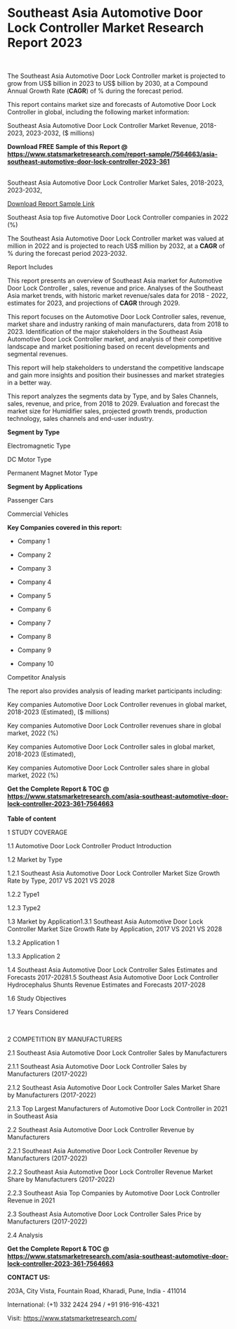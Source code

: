 <h1>Southeast Asia Automotive Door Lock Controller Market Research Report 2023</h1><br/><p>The Southeast Asia Automotive Door Lock Controller market is projected to grow from US$ billion in 2023 to US$ billion by 2030, at a Compound Annual Growth Rate (<strong>CAGR</strong>) of % during the forecast period.</p><p>
 
 This report contains market size and forecasts of Automotive Door Lock Controller in global, including the following market information:</p><p>
 
 Southeast Asia Automotive Door Lock Controller Market Revenue, 2018-2023, 2023-2032, ($ millions)</p><div><b>Download FREE Sample of this Report @ <a href="https://www.statsmarketresearch.com/download-free-sample/7564663/asia-southeast-automotive-door-lock-controller-2023-361">https://www.statsmarketresearch.com/report-sample/7564663/asia-southeast-automotive-door-lock-controller-2023-361</a></b></div><br><p>
 
 Southeast Asia Automotive Door Lock Controller Market Sales, 2018-2023, 2023-2032,</p><p><a href="https://www.statsmarketresearch.com/download-free-sample/7564663/asia-southeast-automotive-door-lock-controller-2023-361">Download Report Sample Link</a></p><p>
 
 Southeast Asia top five Automotive Door Lock Controller companies in 2022 (%)</p><p>
 
 The Southeast Asia Automotive Door Lock Controller market was valued at million in 2022 and is projected to reach US$ million by 2032, at a <strong>CAGR</strong> of % during the forecast period 2023-2032.</p><p>
 
 Report Includes</p><p>
 
 This report presents an overview of Southeast Asia market for Automotive Door Lock Controller , sales, revenue and price. Analyses of the Southeast Asia market trends, with historic market revenue/sales data for 2018 - 2022, estimates for 2023, and projections of <strong>CAGR</strong> through 2029.</p><p>
 
 This report focuses on the Automotive Door Lock Controller sales, revenue, market share and industry ranking of main manufacturers, data from 2018 to 2023. Identification of the major stakeholders in the Southeast Asia Automotive Door Lock Controller market, and analysis of their competitive landscape and market positioning based on recent developments and segmental revenues.</p><p>
 
 This report will help stakeholders to understand the competitive landscape and gain more insights and position their businesses and market strategies in a better way.</p><p>
 
 This report analyzes the segments data by Type, and by Sales Channels, sales, revenue, and price, from 2018 to 2029. Evaluation and forecast the market size for Humidifier sales, projected growth trends, production technology, sales channels and end-user industry.</p><p>
 
  <strong>Segment by Type</strong></p><p>
 
 Electromagnetic Type</p><p>DC Motor Type</p><p>Permanent Magnet Motor Type</p><p>
 
 <strong> Segment <strong><strong>by Applications</strong></strong></strong></p><p>
 
 Passenger Cars</p><p>Commercial Vehicles</p><p><strong>Key Companies covered in this report:</strong></p><p>
 
 </p><ul><p></p><li>Company 1</li><p></p><li>Company 2</li><p></p><li>Company 3</li><p></p><li>Company 4</li><p></p><li>Company 5</li><p></p><li>Company 6</li><p></p><li>Company 7</li><p></p><li>Company 8</li><p></p><li>Company 9</li><p></p><li>Company 10</li><p></p></ul><p>Competitor Analysis</p><p>
 
 The report also provides analysis of leading market participants including:</p><p>
 
 Key companies Automotive Door Lock Controller revenues in global market, 2018-2023 (Estimated), ($ millions)</p><p>
 
 Key companies Automotive Door Lock Controller revenues share in global market, 2022 (%)</p><p>
 
 Key companies Automotive Door Lock Controller sales in global market, 2018-2023 (Estimated),</p><p>
 
 Key companies Automotive Door Lock Controller sales share in global market, 2022 (%)</p><div><b>Get the Complete Report & TOC @ <a href="https://www.statsmarketresearch.com/asia-southeast-automotive-door-lock-controller-2023-361-7564663">https://www.statsmarketresearch.com/asia-southeast-automotive-door-lock-controller-2023-361-7564663</a></b></div><br><b>Table of content</b><p>1 STUDY COVERAGE<br />
 
 1.1 Automotive Door Lock Controller Product Introduction<br />
 
 1.2 Market by Type<br />
 
 1.2.1 Southeast Asia Automotive Door Lock Controller Market Size Growth Rate by Type, 2017 VS 2021 VS 2028<br />
 
 1.2.2 Type1<br />
 
 1.2.3 Type2<br />
 
 1.3 Market by Application1.3.1 Southeast Asia Automotive Door Lock Controller Market Size Growth Rate by Application, 2017 VS 2021 VS 2028<br />
 
 1.3.2 Application 1<br />
 
 1.3.3 Application 2<br />
 
 1.4 Southeast Asia Automotive Door Lock Controller Sales Estimates and Forecasts 2017-20281.5 Southeast Asia Automotive Door Lock Controller Hydrocephalus Shunts Revenue Estimates and Forecasts 2017-2028<br />
 
 1.6 Study Objectives<br />
 
 1.7 Years Considered<br />
 
 <br />
 
 2 COMPETITION BY MANUFACTURERS<br />
 
 2.1 Southeast Asia Automotive Door Lock Controller Sales by Manufacturers<br />
 
 2.1.1 Southeast Asia Automotive Door Lock Controller Sales by Manufacturers (2017-2022)<br />
 
 2.1.2 Southeast Asia Automotive Door Lock Controller Sales Market Share by Manufacturers (2017-2022)<br />
 
 2.1.3 Top Largest Manufacturers of Automotive Door Lock Controller in 2021 in Southeast Asia<br />
 
 2.2 Southeast Asia Automotive Door Lock Controller Revenue by Manufacturers<br />
 
 2.2.1 Southeast Asia Automotive Door Lock Controller Revenue by Manufacturers (2017-2022)<br />
 
 2.2.2 Southeast Asia Automotive Door Lock Controller Revenue Market Share by Manufacturers (2017-2022)<br />
 
 2.2.3 Southeast Asia Top Companies by Automotive Door Lock Controller Revenue in 2021<br />
 
 2.3 Southeast Asia Automotive Door Lock Controller Sales Price by Manufacturers (2017-2022)<br />
 
 2.4 Analysis <br><div><b>Get the Complete Report & TOC @ <a href="https://www.statsmarketresearch.com/asia-southeast-automotive-door-lock-controller-2023-361-7564663">https://www.statsmarketresearch.com/asia-southeast-automotive-door-lock-controller-2023-361-7564663</a></b></div></p>
 
 <b>CONTACT US:</b><br>
 
 203A, City Vista, Fountain Road, Kharadi, Pune, India - 411014 <br>
 
 International: (+1) 332 2424 294 / +91 916-916-4321<br>
 
 Visit: <a href="https://www.statsmarketresearch.com/">https://www.statsmarketresearch.com/</a>
 
 <br>